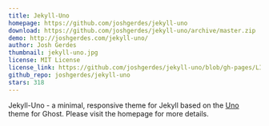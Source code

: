 ```yaml
---
title: Jekyll-Uno
homepage: https://github.com/joshgerdes/jekyll-uno
download: https://github.com/joshgerdes/jekyll-uno/archive/master.zip
demo: http://joshgerdes.com/jekyll-uno/
author: Josh Gerdes
thumbnail: jekyll-uno.jpg
license: MIT License
license_link: https://github.com/joshgerdes/jekyll-uno/blob/gh-pages/LICENSE
github_repo: joshgerdes/jekyll-uno
stars: 318
---
```


Jekyll-Uno - a minimal, responsive theme for Jekyll based on the
[Uno](https://github.com/daleanthony/Uno) theme for Ghost. Please visit
the homepage for more details.
